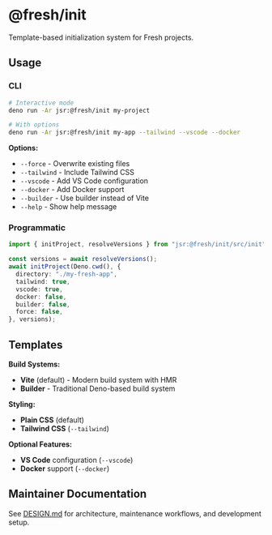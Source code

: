 # @fresh/init

Template-based initialization system for Fresh projects.

## Usage

### CLI

```bash
# Interactive mode
deno run -Ar jsr:@fresh/init my-project

# With options
deno run -Ar jsr:@fresh/init my-app --tailwind --vscode --docker
```

**Options:**

- `--force` - Overwrite existing files
- `--tailwind` - Include Tailwind CSS
- `--vscode` - Add VS Code configuration
- `--docker` - Add Docker support
- `--builder` - Use builder instead of Vite
- `--help` - Show help message

### Programmatic

```typescript
import { initProject, resolveVersions } from "jsr:@fresh/init/src/init";

const versions = await resolveVersions();
await initProject(Deno.cwd(), {
  directory: "./my-fresh-app",
  tailwind: true,
  vscode: true,
  docker: false,
  builder: false,
  force: false,
}, versions);
```

## Templates

**Build Systems:**

- **Vite** (default) - Modern build system with HMR
- **Builder** - Traditional Deno-based build system

**Styling:**

- **Plain CSS** (default)
- **Tailwind CSS** (`--tailwind`)

**Optional Features:**

- **VS Code** configuration (`--vscode`)
- **Docker** support (`--docker`)

## Maintainer Documentation

See [DESIGN.md](./DESIGN.md) for architecture, maintenance workflows, and
development setup.
